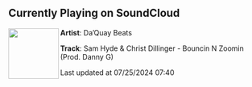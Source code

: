 ## Currently Playing on SoundCloud

[<img align="left" width="100" src="https://i1.sndcdn.com/artworks-HauoW0k6Kouyb9hp-U8b86A-t500x500.jpg">](https://soundcloud.com/daquaybeats/sam-hyde-christ-dillinger)

**Artist**: Da’Quay Beats 

**Track**: Sam Hyde & Christ Dillinger - Bouncin N Zoomin (Prod. Danny G)

Last updated at 07/25/2024 07:40
